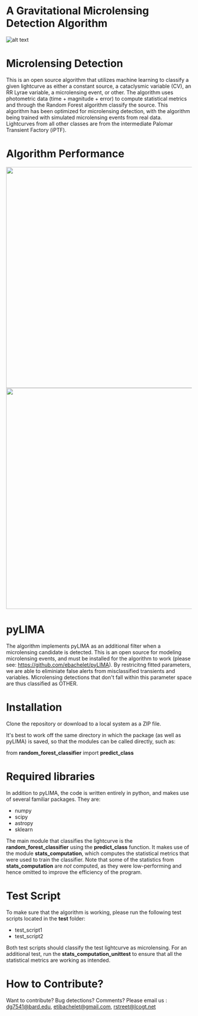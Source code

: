 # A Gravitational Microlensing Detection Algorithm
![alt text](https://avatars0.githubusercontent.com/u/3358238?v=3&s=200)

# Microlensing Detection

This is an open source algorithm that utilizes machine learning to classify a given lightcurve as either a constant source, a cataclysmic variable (CV), an RR Lyrae variable, a microlensing event, or other. The algorithm uses photometric data (time + magnitude + error) to compute statistical metrics and through the Random Forest algorithm classify the source. This algorithm has been optimized for microlensing detection, with the algorithm being trained with simulated microlensing events from real data. Lightcurves from all other classes are from the intermediate Palomar Transient Factory (iPTF).

# Algorithm Performance
<img src="https://user-images.githubusercontent.com/19847448/36644558-fa4297f8-1a29-11e8-987b-9b1b22779c5a.png" width="600" height="600">
<img src="https://user-images.githubusercontent.com/19847448/36644907-f044aeda-1a2e-11e8-80b6-706d83ffdcf1.png" width="600" height="600">

# pyLIMA
The algorithm implements pyLIMA as an additional filter when a microlensing candidate is detected. This is an open source for modeling microlensing events, and must be installed for the algorithm to work (please see: https://github.com/ebachelet/pyLIMA). By restricitng fitted parameters, we are able to eliminiate false alerts from misclassified transients and variables. Microlensing detections that don't fall within this parameter space are thus classified as OTHER.

# Installation 
Clone the repository or download to a local system as a ZIP file. 

It's best to work off the same directory in which the package (as well as pyLIMA) is saved, so that the modules can be called directly, such as: 

from **random_forest_classifier** import **predict_class**

# Required libraries

In addition to pyLIMA, the code is written entirely in python, and makes use of several familiar packages. They are:
* numpy
* scipy
* astropy
* sklearn

The main module that classifies the lightcurve is the **random_forest_classifier** using the **predict_class** function. It makes use of the module **stats_computation**, which computes the statistical metrics that were used to train the classifier. Note that some of the statistics from **stats_computation** are *not* computed, as they were low-performing and hence omitted to improve the efficiency of the program. 

# Test Script

To make sure that the algorithm is working, please run the following test scripts located in the **test** folder:

* test_script1
* test_script2

Both test scripts should classify the test lightcurve as microlensing. For an additional test, run the **stats_computation_unittest** to ensure that all the statistical metrics are working as intended.

# How to Contribute?

Want to contribute? Bug detections? Comments? Please email us : dg7541@bard.edu, etibachelet@gmail.com, rstreet@lcogt.net
